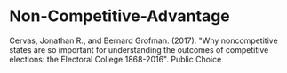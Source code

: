 # Non-Competitive-Advantage
Cervas, Jonathan R., and Bernard Grofman. (2017). "Why noncompetitive states are so important for understanding the outcomes of competitive elections:  the Electoral College 1868-2016". Public Choice
